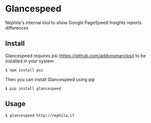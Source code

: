 # Glancespeed

Nephila's internal tool to show Google PageSpeed Insights reports differences

## Install

Glancespeed requires psi (https://github.com/addyosmani/psi) to be installed in your system

    $ npm install psi
    
Then you can install Glancespeed using pip

    $ pip install glancespeed

## Usage

    $ glancespeed http://nephila.it
